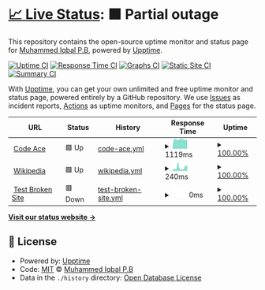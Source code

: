 # [📈 Live Status](https://iqbalpb01.github.io/xyz): <!--live status--> **🟧 Partial outage**

This repository contains the open-source uptime monitor and status page for [Muhammed Iqbal P.B](iqbalpb.com), powered by [Upptime](https://github.com/upptime/upptime).

[![Uptime CI](https://github.com/iqbalpb01/xyz/workflows/Uptime%20CI/badge.svg)](https://github.com/iqbalpb01/xyz/actions?query=workflow%3A%22Uptime+CI%22)
[![Response Time CI](https://github.com/iqbalpb01/xyz/workflows/Response%20Time%20CI/badge.svg)](https://github.com/iqbalpb01/xyz/actions?query=workflow%3A%22Response+Time+CI%22)
[![Graphs CI](https://github.com/iqbalpb01/xyz/workflows/Graphs%20CI/badge.svg)](https://github.com/iqbalpb01/xyz/actions?query=workflow%3A%22Graphs+CI%22)
[![Static Site CI](https://github.com/iqbalpb01/xyz/workflows/Static%20Site%20CI/badge.svg)](https://github.com/iqbalpb01/xyz/actions?query=workflow%3A%22Static+Site+CI%22)
[![Summary CI](https://github.com/iqbalpb01/xyz/workflows/Summary%20CI/badge.svg)](https://github.com/iqbalpb01/xyz/actions?query=workflow%3A%22Summary+CI%22)

With [Upptime](https://upptime.js.org), you can get your own unlimited and free uptime monitor and status page, powered entirely by a GitHub repository. We use [Issues](https://github.com/iqbalpb01/xyz/issues) as incident reports, [Actions](https://github.com/iqbalpb01/xyz/actions) as uptime monitors, and [Pages](https://iqbalpb01.github.io/xyz) for the status page.

<!--start: status pages-->
<!-- This summary is generated by Upptime (https://github.com/upptime/upptime) -->
<!-- Do not edit this manually, your changes will be overwritten -->
<!-- prettier-ignore -->
| URL | Status | History | Response Time | Uptime |
| --- | ------ | ------- | ------------- | ------ |
| <img alt="" src="https://i0.wp.com/codeace.com/wp-content/uploads/2019/12/Artboard-1.png" height="13"> [Code Ace](https://codeace.com) | 🟩 Up | [code-ace.yml](https://github.com/iqbalpb01/xyz/commits/HEAD/history/code-ace.yml) | <details><summary><img alt="Response time graph" src="./graphs/code-ace/response-time-week.png" height="20"> 1119ms</summary><br><a href="https://iqbalpb01.github.io/xyz/history/code-ace"><img alt="Response time 1119" src="https://img.shields.io/endpoint?url=https%3A%2F%2Fraw.githubusercontent.com%2Fiqbalpb01%2Fxyz%2FHEAD%2Fapi%2Fcode-ace%2Fresponse-time.json"></a><br><a href="https://iqbalpb01.github.io/xyz/history/code-ace"><img alt="24-hour response time 1065" src="https://img.shields.io/endpoint?url=https%3A%2F%2Fraw.githubusercontent.com%2Fiqbalpb01%2Fxyz%2FHEAD%2Fapi%2Fcode-ace%2Fresponse-time-day.json"></a><br><a href="https://iqbalpb01.github.io/xyz/history/code-ace"><img alt="7-day response time 1119" src="https://img.shields.io/endpoint?url=https%3A%2F%2Fraw.githubusercontent.com%2Fiqbalpb01%2Fxyz%2FHEAD%2Fapi%2Fcode-ace%2Fresponse-time-week.json"></a><br><a href="https://iqbalpb01.github.io/xyz/history/code-ace"><img alt="30-day response time 1119" src="https://img.shields.io/endpoint?url=https%3A%2F%2Fraw.githubusercontent.com%2Fiqbalpb01%2Fxyz%2FHEAD%2Fapi%2Fcode-ace%2Fresponse-time-month.json"></a><br><a href="https://iqbalpb01.github.io/xyz/history/code-ace"><img alt="1-year response time 1119" src="https://img.shields.io/endpoint?url=https%3A%2F%2Fraw.githubusercontent.com%2Fiqbalpb01%2Fxyz%2FHEAD%2Fapi%2Fcode-ace%2Fresponse-time-year.json"></a></details> | <details><summary><a href="https://iqbalpb01.github.io/xyz/history/code-ace">100.00%</a></summary><a href="https://iqbalpb01.github.io/xyz/history/code-ace"><img alt="All-time uptime 100.00%" src="https://img.shields.io/endpoint?url=https%3A%2F%2Fraw.githubusercontent.com%2Fiqbalpb01%2Fxyz%2FHEAD%2Fapi%2Fcode-ace%2Fuptime.json"></a><br><a href="https://iqbalpb01.github.io/xyz/history/code-ace"><img alt="24-hour uptime 100.00%" src="https://img.shields.io/endpoint?url=https%3A%2F%2Fraw.githubusercontent.com%2Fiqbalpb01%2Fxyz%2FHEAD%2Fapi%2Fcode-ace%2Fuptime-day.json"></a><br><a href="https://iqbalpb01.github.io/xyz/history/code-ace"><img alt="7-day uptime 100.00%" src="https://img.shields.io/endpoint?url=https%3A%2F%2Fraw.githubusercontent.com%2Fiqbalpb01%2Fxyz%2FHEAD%2Fapi%2Fcode-ace%2Fuptime-week.json"></a><br><a href="https://iqbalpb01.github.io/xyz/history/code-ace"><img alt="30-day uptime 100.00%" src="https://img.shields.io/endpoint?url=https%3A%2F%2Fraw.githubusercontent.com%2Fiqbalpb01%2Fxyz%2FHEAD%2Fapi%2Fcode-ace%2Fuptime-month.json"></a><br><a href="https://iqbalpb01.github.io/xyz/history/code-ace"><img alt="1-year uptime 100.00%" src="https://img.shields.io/endpoint?url=https%3A%2F%2Fraw.githubusercontent.com%2Fiqbalpb01%2Fxyz%2FHEAD%2Fapi%2Fcode-ace%2Fuptime-year.json"></a></details>
| <img alt="" src="https://www.wikipedia.org/portal/wikipedia.org/assets/img/Wikipedia-logo-v2.png" height="13"> [Wikipedia](https://en.wikipedia.org) | 🟩 Up | [wikipedia.yml](https://github.com/iqbalpb01/xyz/commits/HEAD/history/wikipedia.yml) | <details><summary><img alt="Response time graph" src="./graphs/wikipedia/response-time-week.png" height="20"> 240ms</summary><br><a href="https://iqbalpb01.github.io/xyz/history/wikipedia"><img alt="Response time 240" src="https://img.shields.io/endpoint?url=https%3A%2F%2Fraw.githubusercontent.com%2Fiqbalpb01%2Fxyz%2FHEAD%2Fapi%2Fwikipedia%2Fresponse-time.json"></a><br><a href="https://iqbalpb01.github.io/xyz/history/wikipedia"><img alt="24-hour response time 385" src="https://img.shields.io/endpoint?url=https%3A%2F%2Fraw.githubusercontent.com%2Fiqbalpb01%2Fxyz%2FHEAD%2Fapi%2Fwikipedia%2Fresponse-time-day.json"></a><br><a href="https://iqbalpb01.github.io/xyz/history/wikipedia"><img alt="7-day response time 240" src="https://img.shields.io/endpoint?url=https%3A%2F%2Fraw.githubusercontent.com%2Fiqbalpb01%2Fxyz%2FHEAD%2Fapi%2Fwikipedia%2Fresponse-time-week.json"></a><br><a href="https://iqbalpb01.github.io/xyz/history/wikipedia"><img alt="30-day response time 240" src="https://img.shields.io/endpoint?url=https%3A%2F%2Fraw.githubusercontent.com%2Fiqbalpb01%2Fxyz%2FHEAD%2Fapi%2Fwikipedia%2Fresponse-time-month.json"></a><br><a href="https://iqbalpb01.github.io/xyz/history/wikipedia"><img alt="1-year response time 240" src="https://img.shields.io/endpoint?url=https%3A%2F%2Fraw.githubusercontent.com%2Fiqbalpb01%2Fxyz%2FHEAD%2Fapi%2Fwikipedia%2Fresponse-time-year.json"></a></details> | <details><summary><a href="https://iqbalpb01.github.io/xyz/history/wikipedia">100.00%</a></summary><a href="https://iqbalpb01.github.io/xyz/history/wikipedia"><img alt="All-time uptime 100.00%" src="https://img.shields.io/endpoint?url=https%3A%2F%2Fraw.githubusercontent.com%2Fiqbalpb01%2Fxyz%2FHEAD%2Fapi%2Fwikipedia%2Fuptime.json"></a><br><a href="https://iqbalpb01.github.io/xyz/history/wikipedia"><img alt="24-hour uptime 100.00%" src="https://img.shields.io/endpoint?url=https%3A%2F%2Fraw.githubusercontent.com%2Fiqbalpb01%2Fxyz%2FHEAD%2Fapi%2Fwikipedia%2Fuptime-day.json"></a><br><a href="https://iqbalpb01.github.io/xyz/history/wikipedia"><img alt="7-day uptime 100.00%" src="https://img.shields.io/endpoint?url=https%3A%2F%2Fraw.githubusercontent.com%2Fiqbalpb01%2Fxyz%2FHEAD%2Fapi%2Fwikipedia%2Fuptime-week.json"></a><br><a href="https://iqbalpb01.github.io/xyz/history/wikipedia"><img alt="30-day uptime 100.00%" src="https://img.shields.io/endpoint?url=https%3A%2F%2Fraw.githubusercontent.com%2Fiqbalpb01%2Fxyz%2FHEAD%2Fapi%2Fwikipedia%2Fuptime-month.json"></a><br><a href="https://iqbalpb01.github.io/xyz/history/wikipedia"><img alt="1-year uptime 100.00%" src="https://img.shields.io/endpoint?url=https%3A%2F%2Fraw.githubusercontent.com%2Fiqbalpb01%2Fxyz%2FHEAD%2Fapi%2Fwikipedia%2Fuptime-year.json"></a></details>
| <img alt="" src="https://favicons.githubusercontent.com/thissitedoesnotexist.koj.co" height="13"> [Test Broken Site](https://thissitedoesnotexist.koj.co) | 🟥 Down | [test-broken-site.yml](https://github.com/iqbalpb01/xyz/commits/HEAD/history/test-broken-site.yml) | <details><summary><img alt="Response time graph" src="./graphs/test-broken-site/response-time-week.png" height="20"> 0ms</summary><br><a href="https://iqbalpb01.github.io/xyz/history/test-broken-site"><img alt="Response time 0" src="https://img.shields.io/endpoint?url=https%3A%2F%2Fraw.githubusercontent.com%2Fiqbalpb01%2Fxyz%2FHEAD%2Fapi%2Ftest-broken-site%2Fresponse-time.json"></a><br><a href="https://iqbalpb01.github.io/xyz/history/test-broken-site"><img alt="24-hour response time 0" src="https://img.shields.io/endpoint?url=https%3A%2F%2Fraw.githubusercontent.com%2Fiqbalpb01%2Fxyz%2FHEAD%2Fapi%2Ftest-broken-site%2Fresponse-time-day.json"></a><br><a href="https://iqbalpb01.github.io/xyz/history/test-broken-site"><img alt="7-day response time 0" src="https://img.shields.io/endpoint?url=https%3A%2F%2Fraw.githubusercontent.com%2Fiqbalpb01%2Fxyz%2FHEAD%2Fapi%2Ftest-broken-site%2Fresponse-time-week.json"></a><br><a href="https://iqbalpb01.github.io/xyz/history/test-broken-site"><img alt="30-day response time 0" src="https://img.shields.io/endpoint?url=https%3A%2F%2Fraw.githubusercontent.com%2Fiqbalpb01%2Fxyz%2FHEAD%2Fapi%2Ftest-broken-site%2Fresponse-time-month.json"></a><br><a href="https://iqbalpb01.github.io/xyz/history/test-broken-site"><img alt="1-year response time 0" src="https://img.shields.io/endpoint?url=https%3A%2F%2Fraw.githubusercontent.com%2Fiqbalpb01%2Fxyz%2FHEAD%2Fapi%2Ftest-broken-site%2Fresponse-time-year.json"></a></details> | <details><summary><a href="https://iqbalpb01.github.io/xyz/history/test-broken-site">100.00%</a></summary><a href="https://iqbalpb01.github.io/xyz/history/test-broken-site"><img alt="All-time uptime 100.00%" src="https://img.shields.io/endpoint?url=https%3A%2F%2Fraw.githubusercontent.com%2Fiqbalpb01%2Fxyz%2FHEAD%2Fapi%2Ftest-broken-site%2Fuptime.json"></a><br><a href="https://iqbalpb01.github.io/xyz/history/test-broken-site"><img alt="24-hour uptime 100.00%" src="https://img.shields.io/endpoint?url=https%3A%2F%2Fraw.githubusercontent.com%2Fiqbalpb01%2Fxyz%2FHEAD%2Fapi%2Ftest-broken-site%2Fuptime-day.json"></a><br><a href="https://iqbalpb01.github.io/xyz/history/test-broken-site"><img alt="7-day uptime 100.00%" src="https://img.shields.io/endpoint?url=https%3A%2F%2Fraw.githubusercontent.com%2Fiqbalpb01%2Fxyz%2FHEAD%2Fapi%2Ftest-broken-site%2Fuptime-week.json"></a><br><a href="https://iqbalpb01.github.io/xyz/history/test-broken-site"><img alt="30-day uptime 100.00%" src="https://img.shields.io/endpoint?url=https%3A%2F%2Fraw.githubusercontent.com%2Fiqbalpb01%2Fxyz%2FHEAD%2Fapi%2Ftest-broken-site%2Fuptime-month.json"></a><br><a href="https://iqbalpb01.github.io/xyz/history/test-broken-site"><img alt="1-year uptime 100.00%" src="https://img.shields.io/endpoint?url=https%3A%2F%2Fraw.githubusercontent.com%2Fiqbalpb01%2Fxyz%2FHEAD%2Fapi%2Ftest-broken-site%2Fuptime-year.json"></a></details>

<!--end: status pages-->

[**Visit our status website →**](https://iqbalpb01.github.io/xyz)

## 📄 License

- Powered by: [Upptime](https://github.com/upptime/upptime)
- Code: [MIT](./LICENSE) © [Muhammed Iqbal P.B](iqbalpb.com)
- Data in the `./history` directory: [Open Database License](https://opendatacommons.org/licenses/odbl/1-0/)
